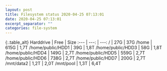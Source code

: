 ```yaml
---
layout: post
title: Filesystem status 2020-04-25 07:13:01
date: 2020-04-25 07:13:01
excerpt_separator: ""
categories: file-system
---
```

{:.table_alt}
Harddrive | Free | Size
:--- | ---: | ---:
/ | 27G | 37G
/home | 615G | 1,7T
/home/public/HDD1 | 39G | 1,8T
/home/public/HDD3 | 58G | 1,8T
/home/public/HDD4 | 149G | 2,7T
/home/public/HDD5 | 559G | 2,7T
/home/public/HDD6 | 738G | 2,7T
/home/public/HDD7 | 200G | 2,7T
/mnt/data2 | 1,2T | 2,0T
/mnt/pool | 1,3T | 6,4T
